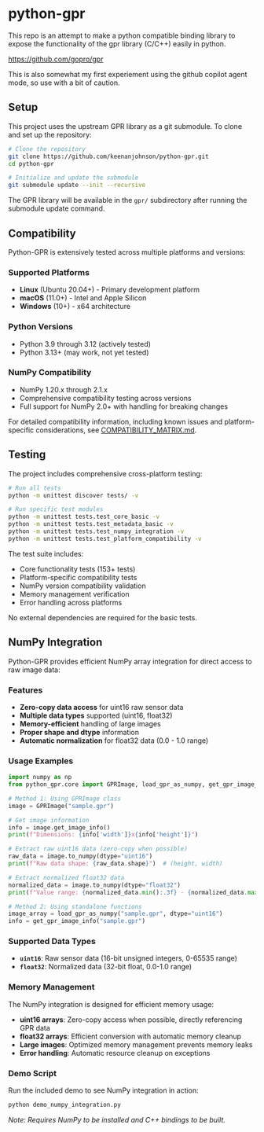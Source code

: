 # python-gpr

This repo is an attempt to make a python compatible binding library to expose the functionality of the gpr library (C/C++) easily in python.

https://github.com/gopro/gpr

This is also somewhat my first experiement using the github copilot agent mode, so use with a bit of caution.

## Setup

This project uses the upstream GPR library as a git submodule. To clone and set up the repository:

```bash
# Clone the repository
git clone https://github.com/keenanjohnson/python-gpr.git
cd python-gpr

# Initialize and update the submodule
git submodule update --init --recursive
```

The GPR library will be available in the `gpr/` subdirectory after running the submodule update command.

## Compatibility

Python-GPR is extensively tested across multiple platforms and versions:

### Supported Platforms
- **Linux** (Ubuntu 20.04+) - Primary development platform
- **macOS** (11.0+) - Intel and Apple Silicon
- **Windows** (10+) - x64 architecture

### Python Versions
- Python 3.9 through 3.12 (actively tested)
- Python 3.13+ (may work, not yet tested)

### NumPy Compatibility
- NumPy 1.20.x through 2.1.x
- Comprehensive compatibility testing across versions
- Full support for NumPy 2.0+ with handling for breaking changes

For detailed compatibility information, including known issues and platform-specific considerations, see [COMPATIBILITY_MATRIX.md](COMPATIBILITY_MATRIX.md).

## Testing

The project includes comprehensive cross-platform testing:

```bash
# Run all tests
python -m unittest discover tests/ -v

# Run specific test modules
python -m unittest tests.test_core_basic -v
python -m unittest tests.test_metadata_basic -v
python -m unittest tests.test_numpy_integration -v
python -m unittest tests.test_platform_compatibility -v
```

The test suite includes:
- Core functionality tests (153+ tests)
- Platform-specific compatibility tests
- NumPy version compatibility validation
- Memory management verification
- Error handling across platforms

No external dependencies are required for the basic tests.

## NumPy Integration

Python-GPR provides efficient NumPy array integration for direct access to raw image data:

### Features

- **Zero-copy data access** for uint16 raw sensor data
- **Multiple data types** supported (uint16, float32)
- **Memory-efficient** handling of large images
- **Proper shape and dtype** information
- **Automatic normalization** for float32 data (0.0 - 1.0 range)

### Usage Examples

```python
import numpy as np
from python_gpr.core import GPRImage, load_gpr_as_numpy, get_gpr_image_info

# Method 1: Using GPRImage class
image = GPRImage("sample.gpr")

# Get image information
info = image.get_image_info()
print(f"Dimensions: {info['width']}x{info['height']}")

# Extract raw uint16 data (zero-copy when possible)
raw_data = image.to_numpy(dtype="uint16")
print(f"Raw data shape: {raw_data.shape}")  # (height, width)

# Extract normalized float32 data
normalized_data = image.to_numpy(dtype="float32")
print(f"Value range: {normalized_data.min():.3f} - {normalized_data.max():.3f}")

# Method 2: Using standalone functions
image_array = load_gpr_as_numpy("sample.gpr", dtype="uint16")
info = get_gpr_image_info("sample.gpr")
```

### Supported Data Types

- **`uint16`**: Raw sensor data (16-bit unsigned integers, 0-65535 range)
- **`float32`**: Normalized data (32-bit float, 0.0-1.0 range)

### Memory Management

The NumPy integration is designed for efficient memory usage:

- **uint16 arrays**: Zero-copy access when possible, directly referencing GPR data
- **float32 arrays**: Efficient conversion with automatic memory cleanup  
- **Large images**: Optimized memory management prevents memory leaks
- **Error handling**: Automatic resource cleanup on exceptions

### Demo Script

Run the included demo to see NumPy integration in action:

```bash
python demo_numpy_integration.py
```

*Note: Requires NumPy to be installed and C++ bindings to be built.*
